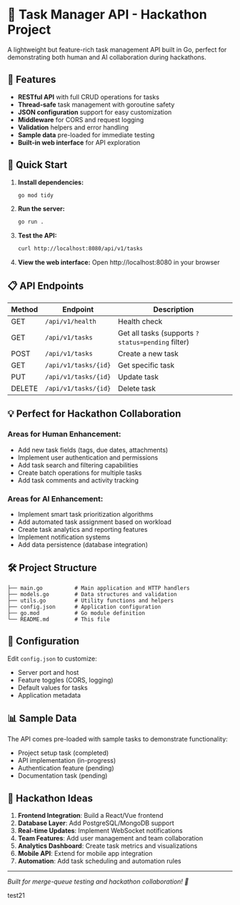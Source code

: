 # 🚀 Task Manager API - Hackathon Project

A lightweight but feature-rich task management API built in Go, perfect for demonstrating both human and AI collaboration during hackathons.

## 🌟 Features

- **RESTful API** with full CRUD operations for tasks
- **Thread-safe** task management with goroutine safety
- **JSON configuration** support for easy customization
- **Middleware** for CORS and request logging
- **Validation** helpers and error handling
- **Sample data** pre-loaded for immediate testing
- **Built-in web interface** for API exploration

## 🚦 Quick Start

1. **Install dependencies:**
   ```bash
   go mod tidy
   ```

2. **Run the server:**
   ```bash
   go run .
   ```

3. **Test the API:**
   ```bash
   curl http://localhost:8080/api/v1/tasks
   ```

4. **View the web interface:**
   Open http://localhost:8080 in your browser

## 📋 API Endpoints

| Method | Endpoint | Description |
|--------|----------|-------------|
| GET | `/api/v1/health` | Health check |
| GET | `/api/v1/tasks` | Get all tasks (supports `?status=pending` filter) |
| POST | `/api/v1/tasks` | Create a new task |
| GET | `/api/v1/tasks/{id}` | Get specific task |
| PUT | `/api/v1/tasks/{id}` | Update task |
| DELETE | `/api/v1/tasks/{id}` | Delete task |

## 💡 Perfect for Hackathon Collaboration

### Areas for Human Enhancement:
- Add new task fields (tags, due dates, attachments)
- Implement user authentication and permissions
- Add task search and filtering capabilities
- Create batch operations for multiple tasks
- Add task comments and activity tracking

### Areas for AI Enhancement:
- Implement smart task prioritization algorithms
- Add automated task assignment based on workload
- Create task analytics and reporting features
- Implement notification systems
- Add data persistence (database integration)

## 🛠 Project Structure

```
├── main.go          # Main application and HTTP handlers
├── models.go        # Data structures and validation
├── utils.go         # Utility functions and helpers
├── config.json      # Application configuration
├── go.mod           # Go module definition
└── README.md        # This file
```

## 🔧 Configuration

Edit `config.json` to customize:
- Server port and host
- Feature toggles (CORS, logging)
- Default values for tasks
- Application metadata

## 📊 Sample Data

The API comes pre-loaded with sample tasks to demonstrate functionality:
- Project setup task (completed)
- API implementation (in-progress)
- Authentication feature (pending)
- Documentation task (pending)

## 🎯 Hackathon Ideas

1. **Frontend Integration**: Build a React/Vue frontend
2. **Database Layer**: Add PostgreSQL/MongoDB support
3. **Real-time Updates**: Implement WebSocket notifications
4. **Team Features**: Add user management and team collaboration
5. **Analytics Dashboard**: Create task metrics and visualizations
6. **Mobile API**: Extend for mobile app integration
7. **Automation**: Add task scheduling and automation rules

---

*Built for merge-queue testing and hackathon collaboration! 🎉*

test21
